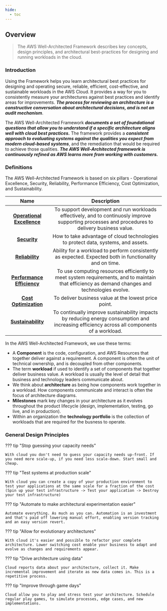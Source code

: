 ```yaml
---
hide:
  - toc
---
```


## **Overview**
> The AWS Well-Architected Framework describes key concepts, design principles, and architectural best-practices for designing and running workloads in the cloud.

### **Introduction**
Using the Framework helps you learn architectural best practices for designing and operating secure, reliable, efficient, cost-effective, and sustainable workloads in the AWS Cloud. It provides a way for you to consistently measure your architectures against best practices and identify areas for improvements. ***The process for reviewing an architecture is a constructive conversation about architectural decisions, and is not an audit mechanism***.

The AWS Well-Architected Framework ***documents a set of foundational questions that allow you to understand if a specific architecture aligns well with cloud best practices.*** The framework provides a ***consistent approach to evaluating systems against the qualities you expect from modern cloud-based systems***, and the remediation that would be required to achieve those qualities. ***The AWS Well-Architected framework is continuously refined as AWS learns more from working with customers.***


### **Definitions**
The AWS Well-Architected Framework is based on six pillars - Operational Excellence, Security, Reliability, Performance Efficiency, Cost Optimization, and Sustainability.

|                                   Name                                   |                                                                   Description                                                                    |
| :----------------------------------------------------------------------: | :----------------------------------------------------------------------------------------------------------------------------------------------: |
| **[Operational Excellence](pillars/operation-excellence/definition.md)** | To support development and run workloads effectively, and to continuosly improve supporting processes and procedures to delivery business value. |
|              **[Security](pillars/security/definition.md)**              |                                How to take advantage of cloud technologies to protect data, systems, and assets.                                 |
|           **[Reliability](pillars/reliability/definition.md)**           |                     Ability for a workload to perform consistently as expected. Expected both in functionality and on time.                      |
|   **[Performance Efficiency](pillars/perf-efficiency/definition.md)**    |  To use computing resources efficiently to meet system requirements, and to maintain that efficiency as demand changes and technologies evolve.  |
|     **[Cost Optimization](pillars/cost-optimization/definition.md)**     |                                               To deliver business value at the lowest price point.                                               |
|        **[Sustainability](pillars/sustainability/definition.md)**        |   To continually improve sustainability impacts by reducing energy consumption and increasing efficiency across all components of a workload.    |

In the AWS Well-Architected Framework, we use these terms:

- A **Component** is the code, configuration, and AWS Resources that together deliver against a requirement. A component is often the unit of technical ownership, and is decoupled from other components.
- The term **workload** if used to identify a set of components that together deliver business value. A workload is usually the level of detail that business and technology leaders communicate about.
- We think about **architecture** as being how components work together in a workload. How components communicate and interact is often the focus of architecture diagrams.
- **Milestones** mark key changes in your architecture as it evolves throughout the product lifecycle (design, implementation, testing, go live, and in production).
- Within an organization the **technology portfolio** is the collection of workloads that are required for the busness to operate.

### **General Design Principles**

??? tip "Stop guessing your capacity needs"

    With cloud you don't need to guess your capacity needs up-front. If you need more scale-up, if you need less scale-down. Start small and cheap.

??? tip "Test systems at production scale"

    With cloud you can create a copy of your production environment to test your applications at the same scale for a fraction of the cost (Spin up your test infrastructure -> Test your application -> Destroy your test infrastructure)

??? tip "Automate to make architectural experimentation easier"

    Automate everything. As much as you can. Automation is an investment and that's paid off lowering manual effort, enabling version tracking and an easy version revert.

??? tip "Allow for evolutionary architectures"

    With cloud it's easier and possible to refactor your complete architecture. Lower switching cost enable your business to adapt and evolve as changes and requirements appear.

??? tip "Drive architecture using data"

    Cloud reports data about your architecture, collect it. Make incremental improvement and iterate as new data comes in. This is a repetitive process.

??? tip "Improve through game days"

    Cloud allow you to play and stress test your architecture. Schedule regular play games, to simulate processes, edge cases, and new implementations.
